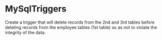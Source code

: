 # MySqlTriggers
Create a trigger that will delete records from the 2nd and 3rd tables before deleting records from the employee tables (1st table) so as not to violate the integrity of the data.
